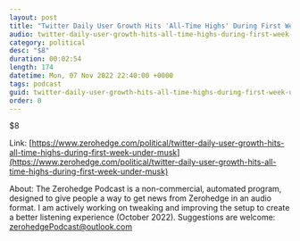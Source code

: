 ```yaml
---
layout: post
title: "Twitter Daily User Growth Hits 'All-Time Highs' During First Week Under Musk"
audio: twitter-daily-user-growth-hits-all-time-highs-during-first-week-under-musk-0
category: political
desc: "$8"
duration: 00:02:54
length: 174
datetime: Mon, 07 Nov 2022 22:40:00 +0000
tags: podcast
guid: twitter-daily-user-growth-hits-all-time-highs-during-first-week-under-musk-0
order: 0
---
```

$8

Link: [https://www.zerohedge.com/political/twitter-daily-user-growth-hits-all-time-highs-during-first-week-under-musk](https://www.zerohedge.com/political/twitter-daily-user-growth-hits-all-time-highs-during-first-week-under-musk)

About: The Zerohedge Podcast is a non-commercial, automated program, designed to give people a way to get news from Zerohedge in an audio format.  I am actively working on tweaking and improving the setup to create a better listening experience (October 2022).  Suggestions are welcome: [zerohedgePodcast@outlook.com](mailto:zerohedgePodcast@outlook.com)